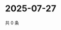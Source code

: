 # 2025-07-27

共 0 条

<!-- BEGIN ZHIHUQUESTIONS -->
<!-- 最后更新时间 Sun Jul 27 2025 19:09:40 GMT+0800 (China Standard Time) -->

<!-- END ZHIHUQUESTIONS -->
